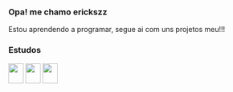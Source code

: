   ### Opa! me chamo erickszz
<p>Estou aprendendo a programar, segue ai com uns projetos meu!!!</p>
 
### Estudos
<div>
  <img width="30px" height="40px" src="https://cdn.jsdelivr.net/gh/devicons/devicon/icons/html5/html5-original.svg" />
  <img width="30px" height="40px" src="https://cdn.jsdelivr.net/gh/devicons/devicon/icons/javascript/javascript-original.svg" />
  <img width="30px" height="40px" src="https://cdn.jsdelivr.net/gh/devicons/devicon/icons/css3/css3-original.svg" />
  
</div>
